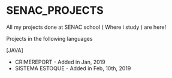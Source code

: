 # SENAC_PROJECTS
All my projects done at SENAC school ( Where i study ) are here!

Projects in the following languages

[JAVA]

- CRIMEREPORT     - Added in Jan, 2019
- SISTEMA ESTOQUE - Added in Feb, 10th, 2019
